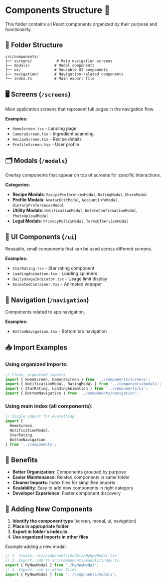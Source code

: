 # Components Structure 📁

This folder contains all React components organized by their purpose and functionality.

## 📂 Folder Structure

```
src/components/
├── screens/           # Main navigation screens
├── modals/           # Modal components  
├── ui/               # Reusable UI components
├── navigation/       # Navigation-related components
└── index.ts          # Main export file
```

## 🖥️ Screens (`/screens`)
Main application screens that represent full pages in the navigation flow.

**Examples:**
- `HomeScreen.tsx` - Landing page
- `CameraScreen.tsx` - Ingredient scanning
- `RecipeScreen.tsx` - Recipe details
- `ProfileScreen.tsx` - User profile

## 🗂️ Modals (`/modals`)
Overlay components that appear on top of screens for specific interactions.

**Categories:**
- **Recipe Modals**: `RecipePreferencesModal`, `RatingModal`, `ShareModal`
- **Profile Modals**: `AvatarEditModal`, `AccountInfoModal`, `DietaryPreferencesModal`
- **Utility Modals**: `NotificationModal`, `DeleteConfirmationModal`, `PhotoUploadModal`
- **Legal Modals**: `PrivacyPolicyModal`, `TermsOfServiceModal`

## 🎨 UI Components (`/ui`)
Reusable, small components that can be used across different screens.

**Examples:**
- `StarRating.tsx` - Star rating component
- `LoadingAnimation.tsx` - Loading spinners
- `DailyUsageIndicator.tsx` - Usage limit display
- `AnimatedContainer.tsx` - Animated wrapper

## 🧭 Navigation (`/navigation`)
Components related to app navigation.

**Examples:**
- `BottomNavigation.tsx` - Bottom tab navigation

## 📥 Import Examples

### Using organized imports:
```typescript
// Clean, organized imports
import { HomeScreen, CameraScreen } from '../components/screens';
import { NotificationModal, RatingModal } from '../components/modals';
import { StarRating, LoadingAnimation } from '../components/ui';
import { BottomNavigation } from '../components/navigation';
```

### Using main index (all components):
```typescript
// Single import for everything
import { 
  HomeScreen, 
  NotificationModal, 
  StarRating, 
  BottomNavigation 
} from '../components';
```

## 🔧 Benefits

- **Better Organization**: Components grouped by purpose
- **Easier Maintenance**: Related components in same folder
- **Cleaner Imports**: Index files for simplified imports
- **Scalability**: Easy to add new components in right category
- **Developer Experience**: Faster component discovery

## 🚀 Adding New Components

1. **Identify the component type** (screen, modal, ui, navigation)
2. **Place in appropriate folder** 
3. **Export in folder's index.ts**
4. **Use organized imports in other files**

Example adding a new modal:
```typescript
// 1. Create: src/components/modals/MyNewModal.tsx
// 2. Export: add to src/components/modals/index.ts
export { MyNewModal } from './MyNewModal';
// 3. Import: use in other files
import { MyNewModal } from '../components/modals';
```